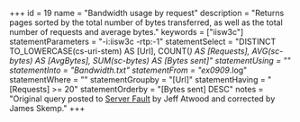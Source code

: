 +++
id = 19
name = "Bandwidth usage by request"
description = "Returns pages sorted by the total number of bytes transferred, as well as the total number of requests and average bytes."
keywords = ["iisw3c"]
statementParameters = "-i:iisw3c -rtp:-1"
statementSelect = "DISTINCT TO_LOWERCASE(cs-uri-stem) AS [Url], COUNT(*) AS [Requests], AVG(sc-bytes) AS [AvgBytes], SUM(sc-bytes) AS [Bytes sent]"
statementUsing = ""
statementInto = "Bandwidth.txt"
statementFrom = "ex0909*.log"
statementWhere = ""
statementGroupby = "[Url]"
statementHaving = "[Requests] >= 20"
statementOrderby = "[Bytes sent] DESC"
notes = "Original query posted to <a href="http://serverfault.com/questions/45516/recommended-logparser-queries-for-iis-monitoring">Server Fault</a> by Jeff Atwood and corrected by James Skemp."
+++

